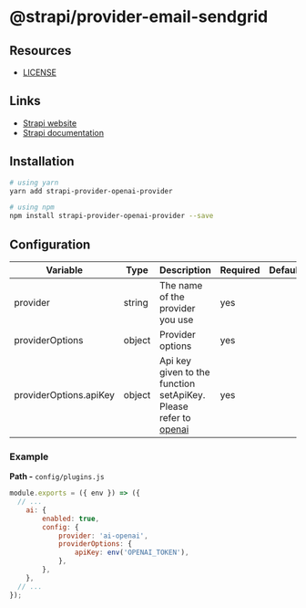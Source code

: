 # @strapi/provider-email-sendgrid

## Resources

- [LICENSE](LICENSE)

## Links

- [Strapi website](https://strapi.io/)
- [Strapi documentation](https://docs.strapi.io)

## Installation

```bash
# using yarn
yarn add strapi-provider-openai-provider

# using npm
npm install strapi-provider-openai-provider --save
```

## Configuration

| Variable                | Type                    | Description                                                                                                            | Required | Default   |
| ----------------------- | ----------------------- | ---------------------------------------------------------------------------------------------------------------------- | -------- | --------- |
| provider                | string                  | The name of the provider you use                                                                                       | yes      |           |
| providerOptions         | object                  | Provider options                                                                                                       | yes      |           |
| providerOptions.apiKey  | object                  | Api key given to the function setApiKey. Please refer to [openai](https://www.npmjs.com/package/openai) | yes      |           |


### Example

**Path -** `config/plugins.js`

```js
module.exports = ({ env }) => ({
  // ...
    ai: {
        enabled: true,
        config: {
            provider: 'ai-openai',
            providerOptions: {
                apiKey: env('OPENAI_TOKEN'),
            },
        },
    },
  // ...
});
```
